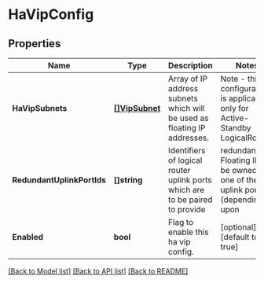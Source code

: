 # HaVipConfig

## Properties
Name | Type | Description | Notes
------------ | ------------- | ------------- | -------------
**HaVipSubnets** | [**[]VipSubnet**](VIPSubnet.md) | Array of IP address subnets which will be used as floating IP addresses. | Note - this configuration is applicable only for Active-Standby LogicalRouter. | For Active-Active LogicalRouter this configuration will be rejected. | [default to null]
**RedundantUplinkPortIds** | **[]string** | Identifiers of logical router uplink ports which are to be paired to provide | redundancy. Floating IP will be owned by one of these uplink ports (depending upon | which node is Active). | [default to null]
**Enabled** | **bool** | Flag to enable this ha vip config. | [optional] [default to true]

[[Back to Model list]](../README.md#documentation-for-models) [[Back to API list]](../README.md#documentation-for-api-endpoints) [[Back to README]](../README.md)

